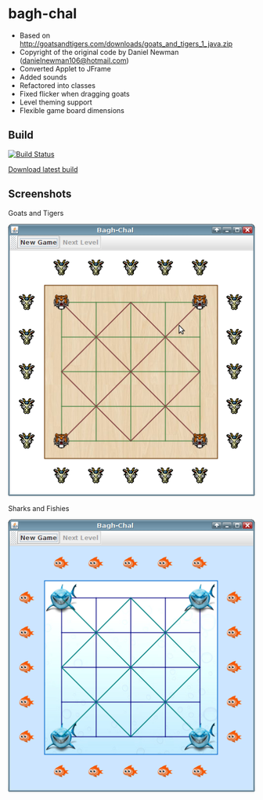 # bagh-chal

- Based on http://goatsandtigers.com/downloads/goats_and_tigers_1_java.zip
- Copyright of the original code by Daniel Newman (danielnewman106@hotmail.com)
- Converted Applet to JFrame
- Added sounds 
- Refactored into classes
- Fixed flicker when dragging goats
- Level theming support
- Flexible game board dimensions

Build
-----

[![Build Status](https://travis-ci.org/odoepner/bagh-chal.svg?branch=master)](https://travis-ci.org/odoepner/bagh-chal)

[Download latest build](https://bintray.com/artifact/download/odoepner/generic/bagh-chal.jar)

Screenshots
-----------
Goats and Tigers

![screenshot](screenshots/goats-tigers.png)

Sharks and Fishies

![screenshot](screenshots/sharks-fishies.png)
